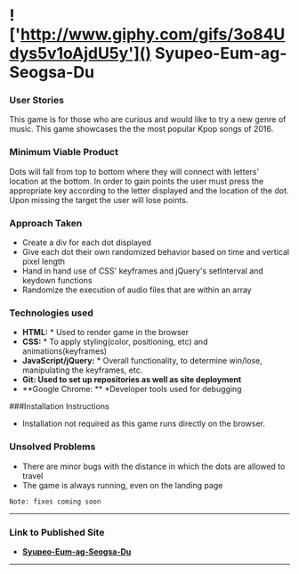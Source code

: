 # !['http://www.giphy.com/gifs/3o84Udys5v1oAjdU5y']() Syupeo-Eum-ag-Seogsa-Du

### User Stories

This game is for those who are curious and would like to try a new 
genre of music. This game showcases the the most popular Kpop songs of 2016.


### Minimum Viable Product

Dots will fall from top to bottom where they will connect with letters' 
location at the bottom. In order to gain points the user must press
the appropriate key according to the letter displayed and the location of the dot. 
Upon missing the target the user will lose points. 

### Approach Taken

* Create a div for each dot displayed
* Give each dot their own randomized behavior based on time and vertical pixel length
* Hand in hand use of CSS' keyframes and jQuery's setInterval and keydown functions
* Randomize the execution of audio files that are within an array

### Technologies used

* **HTML:** * Used to render game in the browser
* **CSS:** * To apply styling(color, positioning, etc) and animations(keyframes)
* **JavaScript/jQuery:** * Overall functionality, to determine win/lose, manipulating the keyframes, etc.
* **Git: Used to set up repositories as well as site deployment**
* **Google Chrome: ** *Developer tools used for debugging

###Installation Instructions
* Installation not required as this game runs directly on the browser.

### Unsolved Problems
* There are minor bugs with the distance in which the dots are allowed to travel
* The game is always running, even on the landing page

``Note: fixes coming soon``

---

### Link to Published Site

* **[Syupeo-Eum-ag-Seogsa-Du](https://jonguzman5.github.io/Syupeo-Eum-ag-Seogsa-Du/)** 

---

